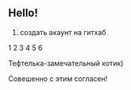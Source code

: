 ## Hello!

1. создать акаунт на гитхаб

1
2
3
4
5
6

Тефтелька-замечательный котик)

Совешенно с этим согласен!
